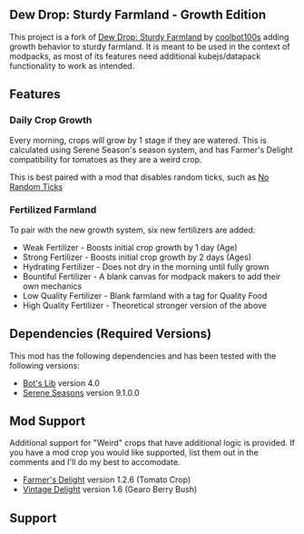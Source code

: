 ## Dew Drop: Sturdy Farmland - Growth Edition

This project is a fork of [Dew Drop: Sturdy Farmland](https://github.com/coolbot100s/Dew-Drop-Farmland) by [coolbot100s](https://github.com/coolbot100s) adding growth behavior to sturdy farmland. It is meant to be used in the context of modpacks, as most of its features need additional kubejs/datapack functionality to work as intended.

## Features

### Daily Crop Growth

Every morning, crops will grow by 1 stage if they are watered. This is calculated using Serene Season's season system, and has Farmer's Delight compatibility for tomatoes as they are a weird crop.

This is best paired with a mod that disables random ticks, such as [No Random Ticks](https://www.curseforge.com/minecraft/mc-mods/no-random-ticks)

### Fertilized Farmland

To pair with the new growth system, six new fertilizers are added:

- Weak Fertilizer - Boosts initial crop growth by 1 day (Age)
- Strong Fertilizer - Boosts initial crop growth by 2 days (Ages)
- Hydrating Fertilizer - Does not dry in the morning until fully grown
- Bountiful Fertilizer - A blank canvas for modpack makers to add their own mechanics
- Low Quality Fertilizer - Blank farmland with a tag for Quality Food
- High Quality Fertilizer - Theoretical stronger version of the above

## Dependencies (Required Versions)

This mod has the following dependencies and has been tested with the following versions:

*   [Bot's Lib](https://www.curseforge.com/minecraft/mc-mods/bots-lib) version 4.0 
*   [Serene Seasons](https://www.curseforge.com/minecraft/mc-mods/serene-seasons) version 9.1.0.0

## Mod Support 

Additional support for "Weird" crops that have additional logic is provided. If you have a mod crop you would like supported, list them out in the comments and I'll do my best to accomodate.

*   [Farmer's Delight](https://www.curseforge.com/minecraft/mc-mods/farmers-delight) version 1.2.6 (Tomato Crop)
*   [Vintage Delight](https://www.curseforge.com/minecraft/mc-mods/vintage-delight) version 1.6 (Gearo Berry Bush)

## Support
